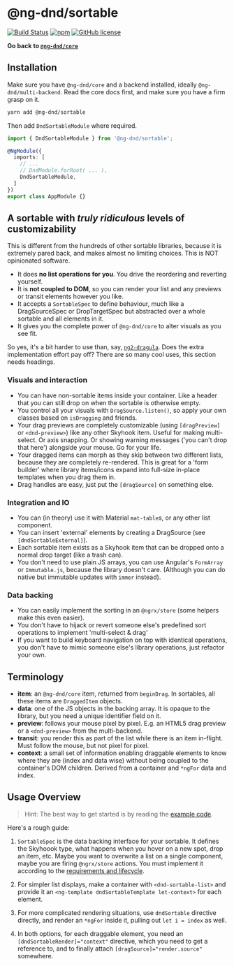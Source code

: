 # @ng-dnd/sortable

[![Build Status](https://www.travis-ci.com/ng-dnd/ng-dnd.svg?branch=main)](https://www.travis-ci.com/ng-dnd/ng-dnd)
[![npm](https://img.shields.io/npm/v/@ng-dnd/core.svg)](https://www.npmjs.com/package/@ng-dnd/core)
[![GitHub license](https://img.shields.io/github/license/mashape/apistatus.svg)](https://github.com/ng-dnd/ng-dnd/blob/master/LICENSE)

**Go back to [`@ng-dnd/core`](../)**

## Installation

Make sure you have `@ng-dnd/core` and a backend installed, ideally `@ng-dnd/multi-backend`. Read the core docs first, and make sure you have a firm grasp on it.

```sh
yarn add @ng-dnd/sortable
```

Then add `DndSortableModule` where required.

```typescript
import { DndSortableModule } from '@ng-dnd/sortable';

@NgModule({
  imports: [
    // ...
    // DndModule.forRoot( ... ),
    DndSortableModule,
  ]
})
export class AppModule {}
```

## A sortable with *truly ridiculous* levels of customizability

This is different from the hundreds of other sortable libraries, because it is extremely pared back, and makes almost no limiting choices. This is NOT opinionated software.

- It does **no list operations for you**. You drive the reordering and reverting yourself.
- It is **not coupled to DOM**, so you can render your list and any previews or transit elements however you like.
- It accepts a `SortableSpec` to define behaviour, much like a DragSourceSpec or DropTargetSpec but abstracted over a whole sortable and all elements in it.
- It gives you the complete power of `@ng-dnd/core` to alter visuals as you see fit.

So yes, it's a bit harder to use than, say, [`ng2-dragula`](https://github.com/valor-software/ng2-dragula/). Does the extra implementation effort pay off? There are so many cool uses, this section needs headings.

### Visuals and interaction
- You can have non-sortable items inside your container. Like a header that you can still drop on when the sortable is otherwise empty.
- You control all your visuals with `DragSource.listen()`, so apply your own classes based on `isDragging` and friends.
- Your drag previews are completely customizable (using `[dragPreview]` or `<dnd-preview>`) like any other Skyhook item. Useful for making multi-select. Or axis snapping. Or showing warning messages ('you can't drop that here') alongside your mouse. Go for your life.
- Your dragged items can morph as they skip between two different lists, because they are completely re-rendered. This is great for a 'form builder' where library items/icons expand into full-size in-place templates when you drag them in.
- Drag handles are easy, just put the `[dragSource]` on something else.

### Integration and IO
- You can (in theory) use it with Material `mat-table`s, or any other list component.
- You can insert 'external' elements by creating a DragSource (see `[dndSortableExternal]`).
- Each sortable item exists as a Skyhook item that can be dropped onto a normal drop target (like a trash can).
- You don't need to use plain JS arrays, you can use Angular's `FormArray` or `Immutable.js`, because the library doesn't care. (Although you can do native but immutable updates with `immer` instead).

### Data backing
- You can easily implement the sorting in an `@ngrx/store` (some helpers make this even easier).
- You don't have to hijack or revert someone else's predefined sort operations to implement 'multi-select & drag'
- If you want to build keyboard navigation on top with identical operations, you don't have to mimic someone else's library operations, just refactor your own.

## Terminology

- **item**: an `@ng-dnd/core` item, returned from `beginDrag`. In sortables, all these items are `DraggedItem` objects.
- **data**: one of the JS objects in the backing array. It is opaque to the library, but you need a unique identifier field on it.
- **preview**: follows your mouse pixel by pixel. E.g. an HTML5 drag preview or a `<dnd-preview>` from the multi-backend.
- **transit**: you render this as part of the list while there is an item in-flight. Must follow the mouse, but not pixel for pixel.
- **context**: a small set of information enabling draggable elements to know where they are (index and data wise) without being coupled to the container's DOM children. Derived from a container and `*ngFor` data and index.

## Usage Overview

> Hint: The best way to get started is by reading the [example code](../examples/).

Here's a rough guide:

1. `SortableSpec` is the data backing interface for your sortable. It defines the Skyhoook type, what happens when you hover on a new spot, drop an item, etc. Maybe you want to overwrite a list on a single component, maybe you are firing `@ngrx/store` actions. You must implement it according to the [requirements and lifecycle](./additional-documentation/sortablespec-lifecycle.html).

2. For simpler list displays, make a container with `<dnd-sortable-list>` and provide it an `<ng-template dndSortableTemplate let-context>` for each element.

3. For more complicated rendering situations, use `dndSortable` directive directly, and render an `*ngFor` inside it, pulling out `let i = index` as well.

4. In both options, for each draggable element, you need an `[dndSortableRender]="context"` directive, which you need to get a reference to, and to finally attach `[dragSource]="render.source"` somewhere.

